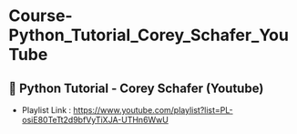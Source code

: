 # Course-Python_Tutorial_Corey_Schafer_YouTube

## 🔰 Python Tutorial - Corey Schafer (Youtube)
- Playlist Link : https://www.youtube.com/playlist?list=PL-osiE80TeTt2d9bfVyTiXJA-UTHn6WwU